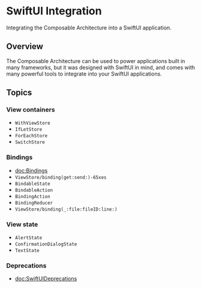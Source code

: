 # SwiftUI Integration

Integrating the Composable Architecture into a SwiftUI application.

## Overview

The Composable Architecture can be used to power applications built in many frameworks, but it was designed with SwiftUI in mind, and comes with many powerful tools to integrate into your SwiftUI applications.

## Topics

### View containers

- ``WithViewStore``
- ``IfLetStore``
- ``ForEachStore``
- ``SwitchStore``

### Bindings

- <doc:Bindings>
- ``ViewStore/binding(get:send:)-65xes``
- ``BindableState``
- ``BindableAction``
- ``BindingAction``
- ``BindingReducer``
- ``ViewStore/binding(_:file:fileID:line:)``

### View state

- ``AlertState``
- ``ConfirmationDialogState``
- ``TextState``

<!--TODO: Can't currently document `View` extensions-->
<!--### View Modifiers-->

### Deprecations

- <doc:SwiftUIDeprecations>
